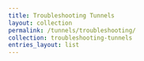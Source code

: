 ```yaml
---
title: Troubleshooting Tunnels
layout: collection
permalink: /tunnels/troubleshooting/
collection: troubleshooting-tunnels
entries_layout: list
---
```

